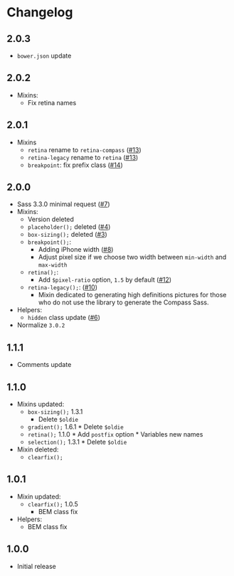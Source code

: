 # Changelog

## 2.0.3

* ``bower.json`` update

## 2.0.2

* Mixins:
    * Fix retina names

## 2.0.1

* Mixins
    * ``retina`` rename to ``retina-compass`` ([#13](https://github.com/agenceepsilon/sass-mercury/issues/13))
    * ``retina-legacy`` rename to ``retina`` ([#13](https://github.com/agenceepsilon/sass-mercury/issues/13))
    * ``breakpoint``: fix prefix class ([#14](https://github.com/agenceepsilon/sass-mercury/issues/14))

## 2.0.0

* Sass 3.3.0 minimal request ([#7](https://github.com/agenceepsilon/sass-mercury/issues/7))
* Mixins:
    * Version deleted
    * ``placeholder();`` deleted ([#4](https://github.com/agenceepsilon/sass-mercury/issues/4))
    * ``box-sizing();`` deleted ([#3](https://github.com/agenceepsilon/sass-mercury/issues/3))
    * ``breakpoint();``:
        * Adding iPhone width ([#8](https://github.com/agenceepsilon/sass-mercury/issues/8))
        * Adjust pixel size if we choose two width between ``min-width`` and ``max-width``
    * ``retina();``:
        * Add ``$pixel-ratio`` option, ``1.5`` by default ([#12](https://github.com/agenceepsilon/sass-mercury/issues/12))
    * ``retina-legacy();``: ([#10](https://github.com/agenceepsilon/sass-mercury/issues/10))
        * Mixin dedicated to generating high definitions pictures for those who do not use the library to generate the Compass Sass.
* Helpers:
    * ``hidden`` class update ([#6](https://github.com/agenceepsilon/sass-mercury/issues/6))
* Normalize ``3.0.2``

## 1.1.1

* Comments update

## 1.1.0

* Mixins updated:
    * ``box-sizing();`` 1.3.1
        * Delete ``$oldie``
    * ``gradient();`` 1.6.1
            * Delete ``$oldie``
    * ``retina();`` 1.1.0
            * Add ``postfix`` option
            * Variables new names
    * ``selection();`` 1.3.1
            * Delete ``$oldie``
* Mixin deleted:
    * ``clearfix();``

## 1.0.1

* Mixin updated:
    * ``clearfix();`` 1.0.5
        * BEM class fix
* Helpers:
    * BEM class fix

## 1.0.0

* Initial release